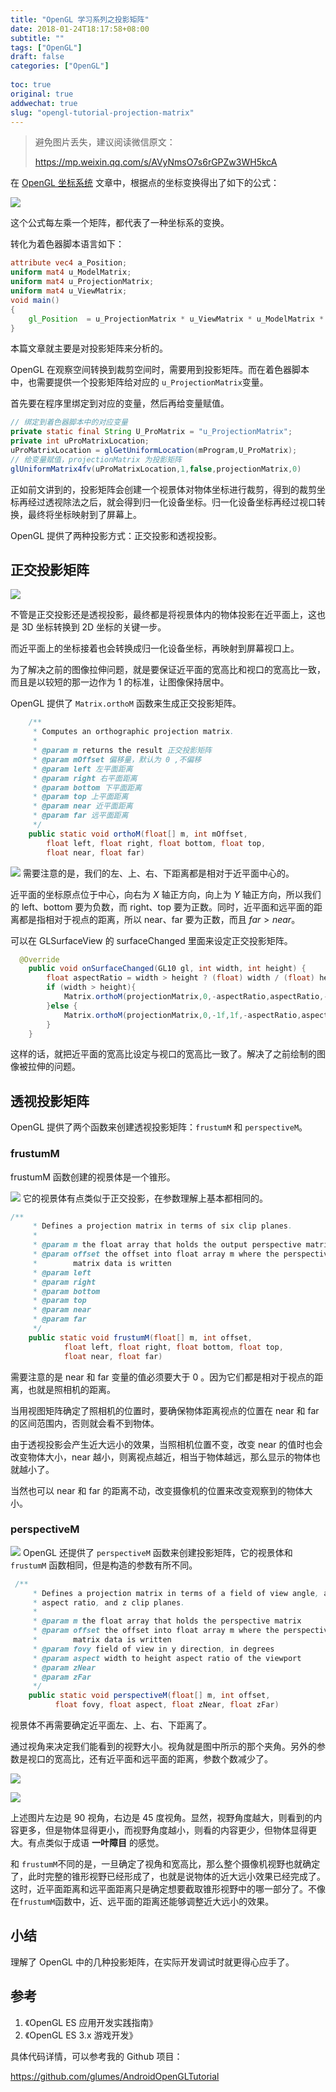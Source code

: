 ```yaml
---
title: "OpenGL 学习系列之投影矩阵"
date: 2018-01-24T18:17:58+08:00
subtitle: ""
tags: ["OpenGL"]
draft: false
categories: ["OpenGL"]
 
toc: true
original: true
addwechat: true
slug: "opengl-tutorial-projection-matrix"
---
```


> 避免图片丢失，建议阅读微信原文：
> 
> https://mp.weixin.qq.com/s/AVyNmsO7s6rGPZw3WH5kcA

在 [OpenGL 坐标系统](https://glumes.com/post/opengl/opengl-tutorial-coordinate/) 文章中，根据点的坐标变换得出了如下的公式：

![](https://image.glumes.com/blog_image/20211128232151.png)

这个公式每左乘一个矩阵，都代表了一种坐标系的变换。

转化为着色器脚本语言如下：

``` glsl
attribute vec4 a_Position;
uniform mat4 u_ModelMatrix;
uniform mat4 u_ProjectionMatrix;
uniform mat4 u_ViewMatrix;
void main()
{
    gl_Position  = u_ProjectionMatrix * u_ViewMatrix * u_ModelMatrix * a_Position;
}
```

本篇文章就主要是对投影矩阵来分析的。

<!--more-->

OpenGL 在观察空间转换到裁剪空间时，需要用到投影矩阵。而在着色器脚本中，也需要提供一个投影矩阵给对应的 `u_ProjectionMatrix`变量。

首先要在程序里绑定到对应的变量，然后再给变量赋值。

``` java
// 绑定到着色器脚本中的对应变量
private static final String U_ProMatrix = "u_ProjectionMatrix";
private int uProMatrixLocation;
uProMatrixLocation = glGetUniformLocation(mProgram,U_ProMatrix);
// 给变量赋值，projectionMatrix 为投影矩阵
glUniformMatrix4fv(uProMatrixLocation,1,false,projectionMatrix,0)
```

正如前文讲到的，投影矩阵会创建一个视景体对物体坐标进行裁剪，得到的裁剪坐标再经过透视除法之后，就会得到归一化设备坐标。归一化设备坐标再经过视口转换，最终将坐标映射到了屏幕上。

OpenGL 提供了两种投影方式：正交投影和透视投影。

## 正交投影矩阵



![](https://image.glumes.com/blog_image/20211128232214.png)

不管是正交投影还是透视投影，最终都是将视景体内的物体投影在近平面上，这也是 3D 坐标转换到 2D 坐标的关键一步。

而近平面上的坐标接着也会转换成归一化设备坐标，再映射到屏幕视口上。

为了解决之前的图像拉伸问题，就是要保证近平面的宽高比和视口的宽高比一致，而且是以较短的那一边作为 1 的标准，让图像保持居中。


OpenGL 提供了 `Matrix.orthoM` 函数来生成正交投影矩阵。

``` java
    /**
     * Computes an orthographic projection matrix.
     *
     * @param m returns the result 正交投影矩阵
     * @param mOffset 偏移量，默认为 0 ,不偏移
     * @param left 左平面距离
     * @param right 右平面距离
     * @param bottom 下平面距离
     * @param top 上平面距离
     * @param near 近平面距离
     * @param far 远平面距离
     */
    public static void orthoM(float[] m, int mOffset,
        float left, float right, float bottom, float top,
        float near, float far)
```



![](https://image.glumes.com/blog_image/20211128232236.png)
需要注意的是，我们的左、上、右、下距离都是相对于近平面中心的。

近平面的坐标原点位于中心，向右为 $X$ 轴正方向，向上为 $Y$ 轴正方向，所以我们的 left、bottom 要为负数，而 right、top 要为正数。同时，近平面和远平面的距离都是指相对于视点的距离，所以 near、far 要为正数，而且 $far > near$。

可以在 GLSurfaceView 的 surfaceChanged 里面来设定正交投影矩阵。

``` java
  @Override
    public void onSurfaceChanged(GL10 gl, int width, int height) {
        float aspectRatio = width > height ? (float) width / (float) height : (float) height / (float) width;
        if (width > height){
            Matrix.orthoM(projectionMatrix,0,-aspectRatio,aspectRatio,-1f,1f,0f,10f);
        }else {
            Matrix.orthoM(projectionMatrix,0,-1f,1f,-aspectRatio,aspectRatio,0f,10f);
        }
    }
```

这样的话，就把近平面的宽高比设定与视口的宽高比一致了。解决了之前绘制的图像被拉伸的问题。


## 透视投影矩阵

OpenGL 提供了两个函数来创建透视投影矩阵：`frustumM` 和 `perspectiveM`。

### frustumM

frustumM 函数创建的视景体是一个锥形。




![](https://image.glumes.com/blog_image/20211128232257.png)
它的视景体有点类似于正交投影，在参数理解上基本都相同的。

``` java
/**
     * Defines a projection matrix in terms of six clip planes.
     *
     * @param m the float array that holds the output perspective matrix
     * @param offset the offset into float array m where the perspective
     *        matrix data is written
     * @param left 
     * @param right
     * @param bottom
     * @param top
     * @param near
     * @param far
     */
    public static void frustumM(float[] m, int offset,
            float left, float right, float bottom, float top,
            float near, float far)
```


需要注意的是 near 和 far 变量的值必须要大于 0 。因为它们都是相对于视点的距离，也就是照相机的距离。

当用视图矩阵确定了照相机的位置时，要确保物体距离视点的位置在 near 和 far  的区间范围内，否则就会看不到物体。

由于透视投影会产生近大远小的效果，当照相机位置不变，改变 near 的值时也会改变物体大小，near 越小，则离视点越近，相当于物体越远，那么显示的物体也就越小了。

当然也可以 near 和 far 的距离不动，改变摄像机的位置来改变观察到的物体大小。


### perspectiveM



![](https://image.glumes.com/blog_image/20211128232318.png)
OpenGL 还提供了  `perspectiveM` 函数来创建投影矩阵，它的视景体和 `frustumM` 函数相同，但是构造的参数有所不同。


``` java
 /**
     * Defines a projection matrix in terms of a field of view angle, an
     * aspect ratio, and z clip planes.
     *
     * @param m the float array that holds the perspective matrix
     * @param offset the offset into float array m where the perspective
     *        matrix data is written
     * @param fovy field of view in y direction, in degrees
     * @param aspect width to height aspect ratio of the viewport
     * @param zNear
     * @param zFar
     */
    public static void perspectiveM(float[] m, int offset,
          float fovy, float aspect, float zNear, float zFar)
```

视景体不再需要确定近平面左、上、右、下距离了。

通过视角来决定我们能看到的视野大小。视角就是图中所示的那个夹角。另外的参数是视口的宽高比，还有近平面和远平面的距离，参数个数减少了。





![](https://image.glumes.com/blog_image/20211128232336.png)

![](https://image.glumes.com/blog_image/20211128232355.png)



上述图片左边是 90 视角，右边是 45 度视角。显然，视野角度越大，则看到的内容更多，但是物体显得更小，而视野角度越小，则看的内容更少，但物体显得更大。有点类似于成语 **一叶障目** 的感觉。

和 `frustumM`不同的是，一旦确定了视角和宽高比，那么整个摄像机视野也就确定了，此时完整的锥形视野已经形成了，也就是说物体的近大远小效果已经完成了。这时，近平面距离和远平面距离只是确定想要截取锥形视野中的哪一部分了。不像在`frustumM`函数中，近、远平面的距离还能够调整近大远小的效果。


## 小结

理解了 OpenGL 中的几种投影矩阵，在实际开发调试时就更得心应手了。


## 参考

1. 《OpenGL ES 应用开发实践指南》
2. 《OpenGL ES 3.x 游戏开发》


具体代码详情，可以参考我的 Github 项目：

https://github.com/glumes/AndroidOpenGLTutorial

